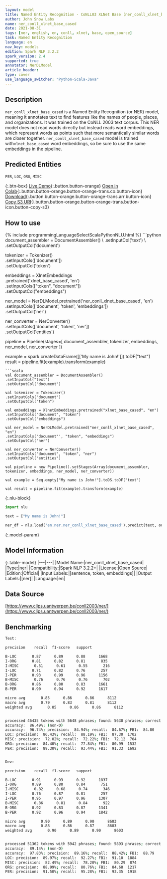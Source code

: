 ```yaml
---
layout: model
title: Named Entity Recognition - CoNLL03 XLNet Base (ner_conll_xlnet_base_cased)
author: John Snow Labs
name: ner_conll_xlnet_base_cased
date: 2021-08-31
tags: [ner, english, en, conll, xlnet, base, open_source]
task: Named Entity Recognition
language: en
nav_key: models
edition: Spark NLP 3.2.2
spark_version: 2.4
supported: true
annotator: NerDLModel
article_header:
type: cover
use_language_switcher: "Python-Scala-Java"
---
```


## Description

`ner_conll_xlnet_base_cased` is a Named Entity Recognition (or NER) model, meaning it annotates text to find features like the names of people, places, and organizations. It was trained on the CoNLL 2003 text corpus. This NER model does not read words directly but instead reads word embeddings, which represent words as points such that more semantically similar words are closer together. `ner_conll_xlnet_base_cased` model is trained with`xlnet_base_cased` word embeddings, so be sure to use the same embeddings in the pipeline.

## Predicted Entities

`PER`, `LOC`, `ORG`, `MISC`

{:.btn-box}
[Live Demo](https://demo.johnsnowlabs.com/public/NER_EN){:.button.button-orange}
[Open in Colab](https://colab.research.google.com/github/JohnSnowLabs/spark-nlp-workshop/blob/master/tutorials/streamlit_notebooks/NER_EN.ipynb){:.button.button-orange.button-orange-trans.co.button-icon}
[Download](https://s3.amazonaws.com/auxdata.johnsnowlabs.com/public/models/ner_conll_xlnet_base_cased_en_3.2.2_2.4_1630419499488.zip){:.button.button-orange.button-orange-trans.arr.button-icon}
[Copy S3 URI](s3://auxdata.johnsnowlabs.com/public/models/ner_conll_xlnet_base_cased_en_3.2.2_2.4_1630419499488.zip){:.button.button-orange.button-orange-trans.button-icon.button-copy-s3}

## How to use



<div class="tabs-box" markdown="1">
{% include programmingLanguageSelectScalaPythonNLU.html %}
```python
document_assembler = DocumentAssembler() \
.setInputCol('text') \
.setOutputCol('document')

tokenizer = Tokenizer() \
.setInputCols(['document']) \
.setOutputCol('token')

embeddings = XlnetEmbeddings\
.pretrained('xlnet_base_cased', 'en')\
.setInputCols(["token", "document"])\
.setOutputCol("embeddings")

ner_model = NerDLModel.pretrained('ner_conll_xlnet_base_cased', 'en') \
.setInputCols(['document', 'token', 'embeddings']) \
.setOutputCol('ner')

ner_converter = NerConverter() \
.setInputCols(['document', 'token', 'ner']) \
.setOutputCol('entities')

pipeline = Pipeline(stages=[
document_assembler, 
tokenizer,
embeddings,
ner_model,
ner_converter
])

example = spark.createDataFrame([['My name is John!']]).toDF("text")
result = pipeline.fit(example).transform(example)
```
```scala
val document_assembler = DocumentAssembler() 
.setInputCol("text") 
.setOutputCol("document")

val tokenizer = Tokenizer() 
.setInputCols("document") 
.setOutputCol("token")

val embeddings = XlnetEmbeddings.pretrained("xlnet_base_cased", "en")
.setInputCols("document", "token") 
.setOutputCol("embeddings")

val ner_model = NerDLModel.pretrained("ner_conll_xlnet_base_cased", "en") 
.setInputCols("document"', "token", "embeddings") 
.setOutputCol("ner")

val ner_converter = NerConverter() 
.setInputCols("document", "token", "ner") 
.setOutputCol("entities")

val pipeline = new Pipeline().setStages(Array(document_assembler, tokenizer, embeddings, ner_model, ner_converter))

val example = Seq.empty["My name is John!"].toDS.toDF("text")

val result = pipeline.fit(example).transform(example)
```

{:.nlu-block}
```python
import nlu

text = ["My name is John!"]

ner_df = nlu.load('en.ner.ner_conll_xlnet_base_cased').predict(text, output_level='token')
```
</div>

{:.model-param}
## Model Information

{:.table-model}
|---|---|
|Model Name:|ner_conll_xlnet_base_cased|
|Type:|ner|
|Compatibility:|Spark NLP 3.2.2+|
|License:|Open Source|
|Edition:|Official|
|Input Labels:|[sentence, token, embeddings]|
|Output Labels:|[ner]|
|Language:|en|

## Data Source

[https://www.clips.uantwerpen.be/conll2003/ner/](https://www.clips.uantwerpen.be/conll2003/ner/)

## Benchmarking

```bash
Test:

precision    recall  f1-score   support

B-LOC       0.87      0.89      0.88      1668
I-ORG       0.81      0.82      0.81       835
I-MISC       0.51      0.61      0.55       216
I-LOC       0.71      0.82      0.76       257
I-PER       0.93      0.99      0.96      1156
B-MISC       0.76      0.76      0.76       702
B-ORG       0.86      0.80      0.83      1661
B-PER       0.90      0.94      0.92      1617

micro avg       0.85      0.86      0.86      8112
macro avg       0.79      0.83      0.81      8112
weighted avg       0.85      0.86      0.86      8112


processed 46435 tokens with 5648 phrases; found: 5630 phrases; correct: 4782.
accuracy:  86.49%; (non-O)
accuracy:  96.74%; precision:  84.94%; recall:  84.67%; FB1:  84.80
LOC: precision:  86.43%; recall:  88.19%; FB1:  87.30  1702
MISC: precision:  72.02%; recall:  72.22%; FB1:  72.12  704
ORG: precision:  84.40%; recall:  77.84%; FB1:  80.99  1532
PER: precision:  89.30%; recall:  93.44%; FB1:  91.33  1692


Dev:

precision    recall  f1-score   support

B-LOC       0.91      0.93      0.92      1837
I-ORG       0.89      0.80      0.84       751
I-MISC       0.82      0.68      0.74       346
I-LOC       0.76      0.87      0.81       257
I-PER       0.95      0.97      0.96      1307
B-MISC       0.86      0.81      0.84       922
B-ORG       0.92      0.83      0.87      1341
B-PER       0.92      0.96      0.94      1842

micro avg       0.90      0.89      0.90      8603
macro avg       0.88      0.86      0.87      8603
weighted avg       0.90      0.89      0.90      8603


processed 51362 tokens with 5942 phrases; found: 5893 phrases; correct: 5254.
accuracy:  89.14%; (non-O)
accuracy:  97.83%; precision:  89.16%; recall:  88.42%; FB1:  88.79
LOC: precision:  89.97%; recall:  92.27%; FB1:  91.10  1884
MISC: precision:  82.49%; recall:  78.20%; FB1:  80.29  874
ORG: precision:  88.99%; recall:  80.76%; FB1:  84.68  1217
PER: precision:  91.50%; recall:  95.28%; FB1:  93.35  1918
```